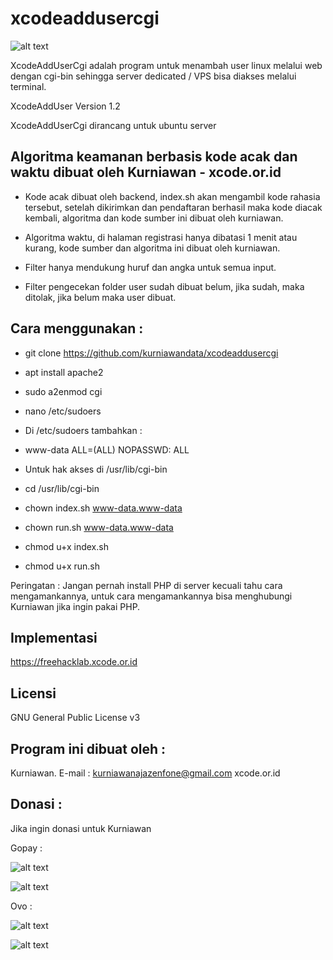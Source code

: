 # xcodeaddusercgi

![alt text](http://xcode.or.id/04_small-logo.png)

XcodeAddUserCgi adalah program untuk menambah user linux melalui web dengan cgi-bin sehingga server dedicated / VPS bisa diakses melalui terminal.

XcodeAddUser Version 1.2

XcodeAddUserCgi dirancang untuk ubuntu server

Algoritma keamanan berbasis kode acak dan waktu dibuat oleh Kurniawan - xcode.or.id
---------------------------------------------------------------
- Kode acak dibuat oleh backend, index.sh akan mengambil kode rahasia tersebut, setelah dikirimkan dan pendaftaran berhasil maka kode diacak kembali, algoritma dan kode sumber ini dibuat oleh kurniawan.

- Algoritma waktu, di halaman registrasi hanya dibatasi 1 menit atau kurang, kode sumber dan algoritma ini dibuat oleh kurniawan.

- Filter hanya mendukung huruf dan angka untuk semua input.

- Filter pengecekan folder user sudah dibuat belum, jika sudah, maka ditolak, jika belum maka user dibuat.

Cara menggunakan :
------------------

- git clone https://github.com/kurniawandata/xcodeaddusercgi

- apt install apache2

- sudo a2enmod cgi

- nano /etc/sudoers

- Di /etc/sudoers tambahkan :

- www-data ALL=(ALL) NOPASSWD: ALL

- Untuk hak akses di /usr/lib/cgi-bin

- cd /usr/lib/cgi-bin

- chown index.sh www-data.www-data

- chown run.sh www-data.www-data

- chmod u+x index.sh

- chmod u+x run.sh

Peringatan : Jangan pernah install PHP di server kecuali tahu cara mengamankannya, untuk cara mengamankannya bisa menghubungi Kurniawan jika ingin pakai PHP.

Implementasi 
------------

https://freehacklab.xcode.or.id


Licensi
-------
GNU General Public License v3

Program ini dibuat oleh :
--------------------------------------------
Kurniawan. E-mail : kurniawanajazenfone@gmail.com
xcode.or.id


Donasi :
--------
Jika ingin donasi untuk Kurniawan

Gopay :

![alt text](https://kurniawan.xcode.or.id/gofood.png)

![alt text](https://kurniawan.xcode.or.id/gopay.png)

Ovo :

![alt text](https://kurniawan.xcode.or.id/ovo3.png)

![alt text](https://kurniawan.xcode.or.id/ovo2.png)

